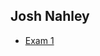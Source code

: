 <!DOCTYPE html>
<html>
  <head>
    <title></title>
    <style type="text/css"></style>
  </head>
  <body style="zoom:1;">
    <h2>Josh Nahley</h2>
    <ul>
      <li>
        <a href="http://jnahley.github.io/exam_1"/>Exam 1</a>
      </li>
    </ul>
  </body>
</html>
